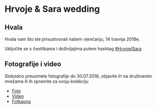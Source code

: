 # Hrvoje & Sara wedding

## Hvala

Hvala vam što ste prisustvovali našem vjenčanju, 14 travnja 2018e.

Uključite se s čestitkama i doživljajima putem hashtag [#HrvojeISara](https://www.facebook.com/hashtag/hrvojeisara)

## Fotografije i video

Slobodno preuzmete fotografije do 30.07.2018, objavite ih na društvenim mrežama ili ih spremite za svoju kolekciju

* [Foto](https://1drv.ms/f/s!AvEfdT0PB_k1ka1juKQeO8W4Bg41Lg)
* [Video](https://1drv.ms/f/s!AvEfdT0PB_k1kaw50bKrpGC93Y8vRg)
* [Fotkaona](https://1drv.ms/f/s!AvEfdT0PB_k1kYY3fMW3f61ISZovvg)
